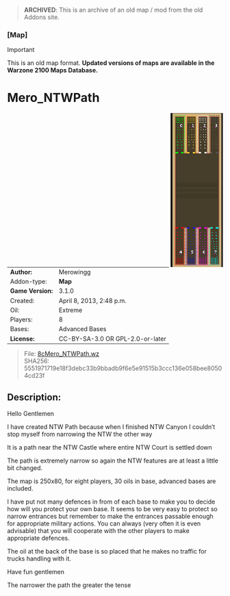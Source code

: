 > **ARCHIVED**: This is an archive of an old map / mod from the old Addons site.

### [Map]

> [!IMPORTANT]
> This is an old map format. **Updated versions of maps are available in the Warzone 2100 Maps Database.**

# Mero_NTWPath

<img src="./preview.jpg" align="right" />

| | |
| - | - |
| __Author:__ | Merowingg |
| Addon-type: | __Map__ |
| __Game Version:__ | 3.1.0 |
| Created: | April 8, 2013, 2:48 p.m. |
| Oil: | Extreme |
| Players: | 8 |
| Bases: | Advanced Bases |
| __License:__ | CC-BY-SA-3.0 OR GPL-2.0-or-later |

> File: [8cMero_NTWPath.wz](https://github.com/Warzone2100/old-addons-site/raw/main/assets/124/8cMero_NTWPath.wz)  
> SHA256: 5551971719e18f3debc33b9bbadb9f6e5e91515b3ccc136e058bee80504cd23f

## Description:

Hello Gentlemen  

I have created NTW Path because when I finished NTW Canyon I couldn’t stop myself from narrowing the NTW the other way  

It is a path near the NTW Castle where entire NTW Court is settled down  

The path is extremely narrow so again the NTW features are at least a little bit changed.

The map is 250x80, for eight players, 30 oils in base, advanced bases are included.

I have put not many defences in from of each base to make you to decide how will you protect your own base. It seems to be very easy to protect so narrow entrances but remember to make the entrances passable enough for appropriate military actions. You can always (very often it is even advisable) that you will cooperate with the other players to make appropriate defences.

The oil at the back of the base is so placed that he makes no traffic for trucks handling with it.

Have fun gentlemen  

The narrower the path the greater the tense  



